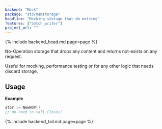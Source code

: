 ```yaml
---
backend: "Mock"
package: "std/memstorage"
headline: "Mocking storage that do nothing"
features: ["batch_writer"]
project_url: ""
---
```

{% include backend_head.md page=page %}

No-Operation storage that drops any content and returns not-exists on any request.

Useful for mocking, performance testing or for any other logic that needs discard storage.

## Usage

**Example**

```go
stor := NewNOP()
// no need to call Close()
```


{% include backend_tail.md page=page %}

